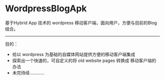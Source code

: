 # WordpressBlogApk
基于Hybrid App 技术的 wordpress 移动客户端，面向用户，方便与目前的Blog结合。

----------

目的：

 - 给以 wordpress 为基础的自媒体网站提供方便的移动客户端集成
 - 探索出一个快速的，可自定义的将 old website pages 转换成 移动客户端的办法
 - 未完待续............